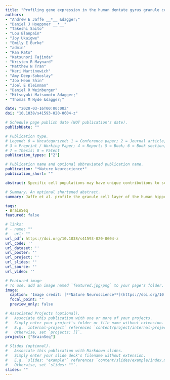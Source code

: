 ```yaml
---
title: "Profiling gene expression in the human dentate gyrus granule cell layer reveals insights into schizophrenia and its genetic risk"
authors:
- "Andrew E Jaffe __*__ &dagger;"
- "Daniel J Hoeppner __*__"
- "Takeshi Saito"
- "Lou Blanpain"
- "Joy Ukaigwe"
- "Emily E Burke"
- "admin"
- "Ran Rato"
- "Katsunori Tajinda"
- "Kristen R Maynard"
- "Matthew N Tran"
- "Keri Martinowich"
- "Amy Deep-Soboslay"
- "Joo Heon Shin"
- "Joel E Kleinman"
- "Daniel R Weinberger"
- "Mitsuyuki Matsumoto &dagger;"
- "Thomas M Hyde &dagger;"

date: "2020-03-16T00:00:00Z"
doi: "10.1038/s41593-020-0604-z"

# Schedule page publish date (NOT publication's date).
publishDate: ""

# Publication type.
# Legend: 0 = Uncategorized; 1 = Conference paper; 2 = Journal article;
# 3 = Preprint / Working Paper; 4 = Report; 5 = Book; 6 = Book section;
# 7 = Thesis; 8 = Patent
publication_types: ["2"]

# Publication name and optional abbreviated publication name.
publication: "*Nature Neuroscience*"
publication_short: ""

abstract: Specific cell populations may have unique contributions to schizophrenia but may be missed in studies of homogenate tissue. Here laser capture microdissection followed by RNA sequencing (LCM-seq) was used to transcriptomically profile the granule cell layer of the dentate gyrus (DG-GCL) in human hippocampus and contrast these data to those obtained from bulk hippocampal homogenate. We identified widespread cell-type-enriched aging and genetic effects in the DG-GCL that were either absent or directionally discordant in bulk hippocampus data. Of the ~9 million expression quantitative trait loci identified in the DG-GCL, 15% were not detected in bulk hippocampus, including 15 schizophrenia risk variants. We created transcriptome-wide association study genetic weights from the DG-GCL, which identified many schizophrenia-associated genetic signals not found in transcriptome-wide association studies from bulk hippocampus, including GRM3 and CACNA1C. These results highlight the improved biological resolution provided by targeted sampling strategies like LCM and complement homogenate and singlenucleus approaches in human brain.

# Summary. An optional shortened abstract.
summary: Jaffe et al. profile the granule cell layer of the human hippocampus and find unique molecular associations for aging and genetic variation, as well as diagnosis with schizophrenia and its genetic risk, that were previously undiscovered in homogenate tissue.

tags:
- BrainSeq
featured: false

# links:
# - name: ""
#   url: ""
url_pdf: https://doi.org/10.1038/s41593-020-0604-z
url_code: ''
url_dataset: ''
url_poster: ''
url_project: ''
url_slides: ''
url_source: ''
url_video: ''

# Featured image
# To use, add an image named `featured.jpg/png` to your page's folder. 
image:
  caption: 'Image credit: [**Nature Neuroscience**](https://doi.org/10.1038/s41593-020-0604-z)'
  focal_point: ""
  preview_only: false

# Associated Projects (optional).
#   Associate this publication with one or more of your projects.
#   Simply enter your project's folder or file name without extension.
#   E.g. `internal-project` references `content/project/internal-project/index.md`.
#   Otherwise, set `projects: []`.
projects: ["BrainSeq"]

# Slides (optional).
#   Associate this publication with Markdown slides.
#   Simply enter your slide deck's filename without extension.
#   E.g. `slides: "example"` references `content/slides/example/index.md`.
#   Otherwise, set `slides: ""`.
slides: ""
---
```


<!--

{{% callout note %}}
Click the *Cite* button above to demo the feature to enable visitors to import publication metadata into their reference management software.
{{% /callout %}}

{{% callout note %}}
Click the *Slides* button above to demo Academic's Markdown slides feature.
{{% /callout %}}

Supplementary notes can be added here, including [code and math](https://sourcethemes.com/academic/docs/writing-markdown-latex/).
-->